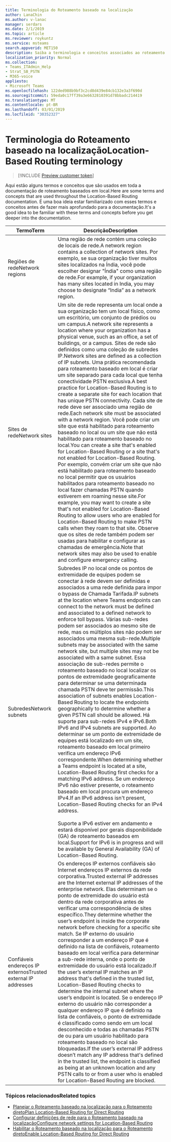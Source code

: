 ```yaml
---
title: Terminologia do Roteamento baseado na localização
author: LanaChin
ms.author: v-lanac
manager: serdars
ms.date: 2/1/2019
ms.topic: article
ms.reviewer: roykuntz
ms.service: msteams
search.appverid: MET150
description: Saiba a terminologia e conceitos associados ao roteamento baseado no local para roteamento direto.
localization_priority: Normal
ms.collection:
- Teams_ITAdmin_Help
- Strat_SB_PSTN
- M365-voice
appliesto:
- Microsoft Teams
ms.openlocfilehash: 122ded988b9bf3c2cd8d439e84cb132e3a3f690d
ms.sourcegitcommit: 59eda0c17ff39a3e6632810391d78bbadc214419
ms.translationtype: MT
ms.contentlocale: pt-BR
ms.lasthandoff: 03/01/2019
ms.locfileid: "30352327"
---
```

# <a name="location-based-routing-terminology"></a><span data-ttu-id="25e1e-103">Terminologia do Roteamento baseado na localização</span><span class="sxs-lookup"><span data-stu-id="25e1e-103">Location-Based Routing terminology</span></span>

> [!INCLUDE [Preview customer token](includes/preview-feature.md)] 

<span data-ttu-id="25e1e-104">Aqui estão alguns termos e conceitos que são usados em toda a documentação de roteamento baseados em local.</span><span class="sxs-lookup"><span data-stu-id="25e1e-104">Here are some terms and concepts that are used throughout the Location-Based Routing documentation.</span></span> <span data-ttu-id="25e1e-105">É uma boa ideia estar familiarizado com esses termos e conceitos antes de fazer mais aprofundado para a documentação.</span><span class="sxs-lookup"><span data-stu-id="25e1e-105">It's a good idea to be familiar with these terms and concepts before you get deeper into the documentation.</span></span>

|<span data-ttu-id="25e1e-106">Termo</span><span class="sxs-lookup"><span data-stu-id="25e1e-106">Term</span></span>  |<span data-ttu-id="25e1e-107">Descrição</span><span class="sxs-lookup"><span data-stu-id="25e1e-107">Description</span></span>  |
|---------|---------|
|<span data-ttu-id="25e1e-108">Regiões de rede</span><span class="sxs-lookup"><span data-stu-id="25e1e-108">Network regions</span></span>     | <span data-ttu-id="25e1e-109">Uma região de rede contém uma coleção de locais de rede.</span><span class="sxs-lookup"><span data-stu-id="25e1e-109">A network region contains a collection of network sites.</span></span> <span data-ttu-id="25e1e-110">Por exemplo, se sua organização tiver muitos sites localizados na Índia, você pode escolher designar "Índia" como uma região de rede.</span><span class="sxs-lookup"><span data-stu-id="25e1e-110">For example, if your organization has many sites located in India, you may choose to designate “India” as a network region.</span></span>        |
|<span data-ttu-id="25e1e-111">Sites de rede</span><span class="sxs-lookup"><span data-stu-id="25e1e-111">Network sites</span></span>    | <span data-ttu-id="25e1e-112">Um site de rede representa um local onde a sua organização tem um local físico, como um escritório, um conjunto de prédios ou um campus.</span><span class="sxs-lookup"><span data-stu-id="25e1e-112">A network site represents a location where your organization has a physical venue, such as an office, a set of buildings, or a campus.</span></span> <span data-ttu-id="25e1e-113">Sites de rede são definidos como uma coleção de subredes IP.</span><span class="sxs-lookup"><span data-stu-id="25e1e-113">Network sites are defined as a collection of IP subnets.</span></span> <span data-ttu-id="25e1e-114">Uma prática recomendada para roteamento baseado em local é criar um site separado para cada local que tenha conectividade PSTN exclusiva.</span><span class="sxs-lookup"><span data-stu-id="25e1e-114">A best practice for Location-Based Routing is to create a separate site for each location that has unique PSTN connectivity.</span></span>  <span data-ttu-id="25e1e-115">Cada site de rede deve ser associado uma região de rede.</span><span class="sxs-lookup"><span data-stu-id="25e1e-115">Each network site must be associated with a network region.</span></span> <span data-ttu-id="25e1e-116">Você pode criar um site que está habilitado para roteamento baseado no local ou um site que não está habilitado para roteamento baseado no local.</span><span class="sxs-lookup"><span data-stu-id="25e1e-116">You can create a site that's enabled for Location-Based Routing or a site that's not enabled for Location-Based Routing.</span></span> <span data-ttu-id="25e1e-117">Por exemplo, convém criar um site que não está habilitado para roteamento baseado no local permitir que os usuários habilitados para roteamento baseado no local fazer chamadas PSTN quando estiverem em roaming nesse site.</span><span class="sxs-lookup"><span data-stu-id="25e1e-117">For example, you may want to create a site that's not enabled for Location-Based Routing to allow users who are enabled for Location-Based Routing to make PSTN calls when they roam to that site.</span></span> <span data-ttu-id="25e1e-118">Observe que os sites de rede também podem ser usadas para habilitar e configurar as chamadas de emergência.</span><span class="sxs-lookup"><span data-stu-id="25e1e-118">Note that network sites may also be used to enable and configure emergency calling.</span></span>        |
|<span data-ttu-id="25e1e-119">Subredes</span><span class="sxs-lookup"><span data-stu-id="25e1e-119">Network subnets</span></span>     |<span data-ttu-id="25e1e-120">Subredes IP no local onde os pontos de extremidade de equipes podem se conectar à rede devem ser definidas e associados a uma rede definida para impor o bypass de Chamada Tarifada.</span><span class="sxs-lookup"><span data-stu-id="25e1e-120">IP subnets at the location where Teams endpoints can connect to the network must be defined and associated to a defined network to enforce toll bypass.</span></span> <span data-ttu-id="25e1e-121">Várias sub-redes podem ser associados ao mesmo site de rede, mas os múltiplos sites não podem ser associados uma mesma sub-rede.</span><span class="sxs-lookup"><span data-stu-id="25e1e-121">Multiple subnets may be associated with the same network site, but multiple sites may not be associated with a same subnet.</span></span> <span data-ttu-id="25e1e-122">Essa associação de sub-redes permite o roteamento baseado no local localizar os pontos de extremidade geograficamente para determinar se uma determinada chamada PSTN deve ter permissão.</span><span class="sxs-lookup"><span data-stu-id="25e1e-122">This association of subnets enables Location-Based Routing to locate the endpoints geographically to determine whether a given PSTN call should be allowed.</span></span> <span data-ttu-id="25e1e-123">Há suporte para sub-redes IPv4 e IPv6.</span><span class="sxs-lookup"><span data-stu-id="25e1e-123">Both IPv6 and IPv4 subnets are supported.</span></span> <span data-ttu-id="25e1e-124">Ao determinar se um ponto de extremidade de equipes está localizado em um site, roteamento baseado em local primeiro verifica um endereço IPv6 correspondente.</span><span class="sxs-lookup"><span data-stu-id="25e1e-124">When determining whether a Teams endpoint is located at a site, Location-Based Routing first checks for a matching IPv6 address.</span></span> <span data-ttu-id="25e1e-125">Se um endereço IPv6 não estiver presente, o roteamento baseado em local procura um endereço IPv4.</span><span class="sxs-lookup"><span data-stu-id="25e1e-125">If an IPv6 address isn't present, Location-Based Routing checks for an IPv4 address.</span></span> <br><br><span data-ttu-id="25e1e-126">Suporte a IPv6 estiver em andamento e estará disponível por gerais disponibilidade (GA) de roteamento baseados em local.</span><span class="sxs-lookup"><span data-stu-id="25e1e-126">Support for IPv6 is in progress and will be available by General Availability (GA) of Location-Based Routing.</span></span>          |
|<span data-ttu-id="25e1e-127">Confiáveis endereços IP externos</span><span class="sxs-lookup"><span data-stu-id="25e1e-127">Trusted external IP addresses</span></span>    |<span data-ttu-id="25e1e-128">Os endereços IP externos confiáveis são Internet endereços IP externos da rede corporativa.</span><span class="sxs-lookup"><span data-stu-id="25e1e-128">Trusted external IP addresses are the Internet external IP addresses of the enterprise network.</span></span> <span data-ttu-id="25e1e-129">Elas determinam se o ponto de extremidade do usuário está dentro da rede corporativa antes de verificar uma correspondência de sites específico.</span><span class="sxs-lookup"><span data-stu-id="25e1e-129">They determine whether the user’s endpoint is inside the corporate network before checking for a specific site match.</span></span> <span data-ttu-id="25e1e-130">Se IP externo do usuário corresponder a um endereço IP que é definido na lista de confiáveis, roteamento baseado em local verifica para determinar a sub-rede interna, onde o ponto de extremidade do usuário está localizado.</span><span class="sxs-lookup"><span data-stu-id="25e1e-130">If the user’s external IP matches an IP address that's defined in the trusted list, Location-Based Routing checks to determine the internal subnet where the user’s endpoint is located.</span></span> <span data-ttu-id="25e1e-131">Se o endereço IP externo do usuário não corresponder a qualquer endereço IP que é definido na lista de confiáveis, o ponto de extremidade é classificado como sendo em um local desconhecido e todas as chamadas PSTN de ou para um usuário habilitado para roteamento baseado no local são bloqueadas.</span><span class="sxs-lookup"><span data-stu-id="25e1e-131">If the user’s external IP address doesn’t match any IP address that's defined in the trusted list, the endpoint is classified as being at an unknown location and any PSTN calls to or from a user who is enabled for Location-Based Routing are blocked.</span></span>          |

### <a name="related-topics"></a><span data-ttu-id="25e1e-132">Tópicos relacionados</span><span class="sxs-lookup"><span data-stu-id="25e1e-132">Related topics</span></span>
- [<span data-ttu-id="25e1e-133">Planejar o Roteamento baseado na localização para o Roteamento direto</span><span class="sxs-lookup"><span data-stu-id="25e1e-133">Plan Location-Based Routing for Direct Routing</span></span>](location-based-routing-plan.md)
- [<span data-ttu-id="25e1e-134">Configurar definições de rede para o Roteamento baseado na localização</span><span class="sxs-lookup"><span data-stu-id="25e1e-134">Configure network settings for Location-Based Routing</span></span>](location-based-routing-configure-network-settings.md)
- [<span data-ttu-id="25e1e-135">Habilitar o Roteamento baseado na localização para o Roteamento direto</span><span class="sxs-lookup"><span data-stu-id="25e1e-135">Enable Location-Based Routing for Direct Routing</span></span>](location-based-routing-enable.md)

